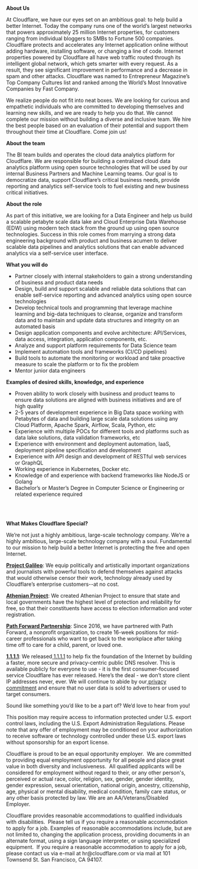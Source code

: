 <div class="content-intro">
	<div><strong>About Us</strong></div>
	<div>
		<p><span style="font-weight: 400;">At Cloudflare, we have our eyes set on an ambitious goal: to help build a better Internet. Today the company runs one of the world’s largest networks that powers approximately 25 million Internet properties, for customers ranging from individual bloggers to SMBs to Fortune 500 companies. Cloudflare protects and accelerates any Internet application online without adding hardware, installing software, or changing a line of code. Internet properties powered by Cloudflare all have web traffic routed through its intelligent global network, which gets smarter with every request. As a result, they see significant improvement in performance and a decrease in spam and other attacks. Cloudflare was named to Entrepreneur Magazine’s Top Company Cultures list and ranked among the World’s Most Innovative Companies by Fast Company.</span><span style="font-weight: 400;">&nbsp;</span></p>
		<p><span style="font-weight: 400;">We realize people do not fit into neat boxes. We are looking for curious and empathetic individuals who are committed to developing themselves and learning new skills, and we are ready to help you do that. We cannot complete our mission without building a diverse and inclusive team. We hire the best people based on an evaluation of their potential and support them throughout their time at Cloudflare. Come join us!&nbsp;</span></p>
	</div>
</div>
<p><strong>About the team&nbsp;&nbsp;</strong></p>
<p><span style="font-weight: 400;">The BI team builds and operates the cloud data analytics platform for Cloudflare. We are responsible for building a centralized cloud data analytics platform using open source technologies that will be used by our internal Business Partners and Machine Learning teams. Our goal is to democratize data, support Cloudflare’s critical business needs, provide reporting and analytics self-service tools to fuel existing and new business critical initiatives.</span></p>
<p><strong>About the role</strong></p>
<p><span style="font-weight: 400;">As part of this initiative, we are looking for a Data Engineer and help us build a scalable petabyte scale data lake and Cloud Enterprise Data Warehouse (EDW) using modern tech stack from the ground up using open source technologies. Success in this role comes from marrying a strong data engineering background with product and business acumen to deliver scalable data pipelines and analytics solutions that can enable advanced analytics via a self-service user interface.</span></p>
<p><strong>What you will do</strong></p>
<ul>
	<li style="font-weight: 400;"><span style="font-weight: 400;">Partner closely with internal stakeholders to gain a strong understanding of business and product data needs</span></li>
	<li style="font-weight: 400;"><span style="font-weight: 400;">Design, build and support scalable and reliable data solutions that can enable self-service reporting and advanced analytics using open source technologies</span></li>
	<li style="font-weight: 400;"><span style="font-weight: 400;">Develop technical tools and programming that leverage machine learning and big-data techniques to cleanse, organize and transform data and to maintain and update data structures and integrity on an automated basis</span></li>
	<li style="font-weight: 400;"><span style="font-weight: 400;">Design application components and evolve architecture: API/Services, data access, integration, application components, etc.</span></li>
	<li style="font-weight: 400;"><span style="font-weight: 400;">Analyze and support platform requirements for Data Science team</span></li>
	<li style="font-weight: 400;"><span style="font-weight: 400;">Implement automation tools and frameworks (CI/CD pipelines)</span></li>
	<li style="font-weight: 400;"><span style="font-weight: 400;">Build tools to automate the monitoring or workload and take proactive measure to scale the platform or to fix the problem&nbsp;</span></li>
	<li style="font-weight: 400;"><span style="font-weight: 400;">Mentor junior data engineers</span></li>
</ul>
<p><strong>Examples of desired skills, knowledge, and experience&nbsp;</strong></p>
<ul>
	<li style="font-weight: 400;"><span style="font-weight: 400;">Proven ability to work closely with business and product teams to ensure data solutions are aligned with business initiatives and are of high quality</span></li>
	<li style="font-weight: 400;"><span style="font-weight: 400;">2-5 years of development experience in Big Data space working with Petabytes of data and building large scale data solutions using any Cloud Platform, Apache Spark, Airflow, Scala, Python, etc</span></li>
	<li style="font-weight: 400;"><span style="font-weight: 400;">Experience with multiple POCs for different tools and platforms such as data lake solutions, data validation frameworks, etc</span></li>
	<li style="font-weight: 400;"><span style="font-weight: 400;">Experience with environment and deployment automation, IaaS, deployment pipeline specification and development</span></li>
	<li style="font-weight: 400;"><span style="font-weight: 400;">Experience with API design and development of RESTful web services or GraphQL</span></li>
	<li style="font-weight: 400;"><span style="font-weight: 400;">Working experience in Kubernetes, Docker etc.</span></li>
	<li style="font-weight: 400;"><span style="font-weight: 400;">Knowledge of and experience with backend frameworks like NodeJS or Golang</span></li>
	<li style="font-weight: 400;"><span style="font-weight: 400;">Bachelor’s or Master’s Degree in Computer Science or Engineering or related experience required</span></li>
</ul>
<p><br><br></p>
<div class="content-conclusion">
	<p><strong>What Makes Cloudflare Special?</strong></p>
	<p><span style="font-weight: 400;">We’re not just a highly ambitious, large-scale technology company. We’re a highly ambitious, large-scale technology company with a soul. Fundamental to our mission to help build a better Internet is protecting the free and open Internet.</span></p>
	<p><a href="https://blog.cloudflare.com/protecting-free-expression-online/"><strong>Project Galileo</strong></a><span style="font-weight: 400;">: We equip politically and artistically important organizations and journalists with powerful tools to defend themselves against attacks that would otherwise censor their work, technology already used by Cloudflare’s enterprise customers--at no cost.</span></p>
	<p><strong><a href="https://www.cloudflare.com/athenian/">Athenian Project</a></strong><span style="font-weight: 400;">: We created Athenian Project to ensure that state and local governments have the highest level of protection and reliability for free, so that their constituents have access to election information and voter registration.</span></p>
	<p><a href="https://blog.cloudflare.com/tag/path-forward/"><strong>Path Forward Partnership</strong></a><span style="font-weight: 400;">: Since 2016, we have partnered with Path Forward, a nonprofit organization, to create 16-week positions for mid-career professionals who want to get back to the workplace after taking time off to care for a child, parent, or loved one.</span></p>
	<p><a href="https://1.1.1.1/"><strong>1.1.1.1</strong></a><span style="font-weight: 400;">: We released</span><a href="https://1.1.1.1/"> <span style="font-weight: 400;">1.1.1.1</span></a><span style="font-weight: 400;"> to help fix the foundation of the Internet by building a faster, more secure and privacy-centric public DNS resolver. This is available publicly for everyone to use - it is the first consumer-focused service Cloudflare has ever released. Here’s the deal - we don’t store client IP addresses never, ever. We will continue to abide by our</span><a href="https://developers.cloudflare.com/1.1.1.1/privacy/public-dns-resolver"> privacy commitment</a><span style="font-weight: 400;"> and ensure that no user data is sold to advertisers or used to target consumers.</span></p>
	<p><span style="font-weight: 400;">Sound like something you’d like to be a part of? We’d love to hear from you!</span></p>
	<p><span style="font-weight: 400;">This position may require access to information protected under U.S. export control laws, including the U.S. Export Administration Regulations. Please note that any offer of employment may be conditioned on your authorization to receive software or technology controlled under these U.S. export laws without sponsorship for an export license.</span></p>
	<p><span style="font-weight: 400;">Cloudflare is proud to be an equal opportunity employer. &nbsp;We are committed to providing equal employment opportunity for all people and place great value in both diversity and inclusiveness. &nbsp;All qualified applicants will be considered for employment without regard to their, or any other person's, perceived or actual</span> <span style="font-weight: 400;">race, color, religion, sex, gender, gender identity, gender expression, sexual orientation, national origin, ancestry, citizenship, age, physical or mental disability, medical condition, family care status, or any other basis protected by law. </span><span style="font-weight: 400;">We are an AA/Veterans/Disabled Employer.</span></p>
	<p><span style="font-weight: 400;">Cloudflare provides reasonable accommodations to qualified individuals with disabilities. &nbsp;Please tell us if you require a reasonable accommodation to apply for a job. Examples of reasonable accommodations include, but are not limited to, changing the application process, providing documents in an alternate format, using a sign language interpreter, or using specialized equipment. &nbsp;If you require a reasonable accommodation to apply for a job, please contact us via e-mail at </span><span style="font-weight: 400;">hr@cloudflare.com</span><span style="font-weight: 400;"> or via mail at 101 Townsend St. San Francisco, CA 94107.</span></p>
</div>